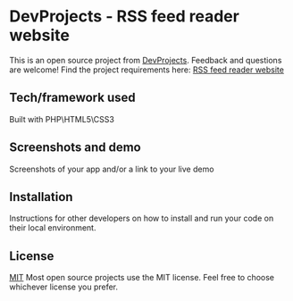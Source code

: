 # DevProjects - RSS feed reader website

This is an open source project from [DevProjects](http://www.codementor.io/projects). Feedback and questions are welcome!
Find the project requirements here: [RSS feed reader website](https://www.codementor.io/projects/web/rss-feed-reader-website-atx32j280x)

## Tech/framework used

Built with PHP\HTML5\CSS3

## Screenshots and demo

Screenshots of your app and/or a link to your live demo

## Installation

Instructions for other developers on how to install and run your code on their local environment.

## License

[MIT](https://choosealicense.com/licenses/mit/)
Most open source projects use the MIT license. Feel free to choose whichever license you prefer.
